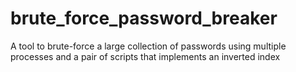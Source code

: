 # brute_force_password_breaker
A tool to brute-force a large collection of passwords using multiple processes and a pair of scripts that implements an inverted index
